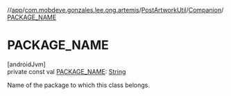 //[app](../../../../index.md)/[com.mobdeve.gonzales.lee.ong.artemis](../../index.md)/[PostArtworkUtil](../index.md)/[Companion](index.md)/[PACKAGE_NAME](-p-a-c-k-a-g-e_-n-a-m-e.md)

# PACKAGE_NAME

[androidJvm]\
private const val [PACKAGE_NAME](-p-a-c-k-a-g-e_-n-a-m-e.md): [String](https://kotlinlang.org/api/latest/jvm/stdlib/kotlin/-string/index.html)

Name of the package to which this class belongs.
